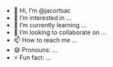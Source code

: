 - 👋 Hi, I’m @jacortsac
- 👀 I’m interested in ...
- 🌱 I’m currently learning ...
- 💞️ I’m looking to collaborate on ...
- 📫 How to reach me ...
- 😄 Pronouns: ...
- ⚡ Fun fact: ...

<!---
jacortsac/jacortsac is a ✨ special ✨ repository because its `README.md` (this file) appears on your GitHub profile.
You can click the Preview link to take a look at your changes.
--->
